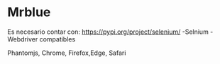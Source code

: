 # Mrblue

Es necesario contar con:
https://pypi.org/project/selenium/
-Selnium
-Webdriver compatibles

Phantomjs,
Chrome,
Firefox,Edge,
Safari

